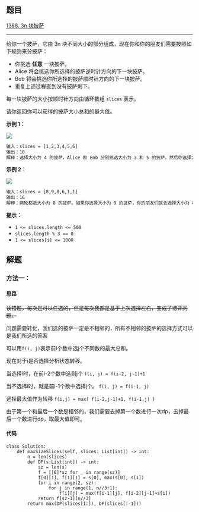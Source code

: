 ## 题目

[1388. 3n 块披萨](https://leetcode.cn/problems/pizza-with-3n-slices/)

---

给你一个披萨，它由 3n 块不同大小的部分组成，现在你和你的朋友们需要按照如下规则来分披萨：

-   你挑选 **任意** 一块披萨。
-   Alice 将会挑选你所选择的披萨逆时针方向的下一块披萨。
-   Bob 将会挑选你所选择的披萨顺时针方向的下一块披萨。
-   重复上述过程直到没有披萨剩下。

每一块披萨的大小按顺时针方向由循环数组 `slices` 表示。

请你返回你可以获得的披萨大小总和的最大值。

  

**示例 1：**

![](https://assets.leetcode-cn.com/aliyun-lc-upload/uploads/2020/03/21/sample_3_1723.png)

```txt
输入：slices = [1,2,3,4,5,6]
输出：10
解释：选择大小为 4 的披萨，Alice 和 Bob 分别挑选大小为 3 和 5 的披萨。然后你选择大小为 6 的披萨，Alice 和 Bob 分别挑选大小为 2 和 1 的披萨。你获得的披萨总大小为 4 + 6 = 10 。
```

**示例 2：**

**![](https://assets.leetcode-cn.com/aliyun-lc-upload/uploads/2020/03/21/sample_4_1723.png)**

```txt
输入：slices = [8,9,8,6,1,1]
输出：16
解释：两轮都选大小为 8 的披萨。如果你选择大小为 9 的披萨，你的朋友们就会选择大小为 8 的披萨，这种情况下你的总和不是最大的。
```
  

**提示：**

-   `1 <= slices.length <= 500`
-   `slices.length % 3 == 0`
-   `1 <= slices[i] <= 1000`

  

## 解题

### 方法一：

#### 思路

~~读错题，每次是可以任选的，但是每次我都是基于上次选择左右，变成了博弈问题。~~


问题需要转化，我们选的披萨一定是不相邻的，所有不相邻的披萨的选择方式可以是我们所选的答案

可以用`f(i, j)`表示前i个数中选j个不同数的最大总和。

现在对于i是否选择分析状态转移。

当选择i时，在前i-2个数中选则j个
`f(i, j) = f(i-2, j-1)+1`

当不选择i时，就是前i-1个数中选择j个。
`f(i, j) = f(i-1, j)`

选择最大值作为转移
`f(i,j) = max( f(i-2,j-1)+1, f(i-1,j) )`

由于第一个和最后一个数是相邻的，我们需要去掉第一个数进行一次dp，去掉最后一个数进行dp，取最大值即可。

#### 代码

```python3
class Solution:
    def maxSizeSlices(self, slices: List[int]) -> int:
        n = len(slices)
        def DP(s:List[int]) -> int:
            sz = len(s)
            f = [[0]*sz for _ in range(sz)]
            f[0][1], f[1][1] = s[0], max(s[0], s[1])
            for i in range(2, sz):
                for j in range(1, n//3+1):
                    f[i][j] = max(f[i-1][j], f[i-2][j-1]+s[i])
            return f[sz-1][n//3]
        return max(DP(slices[1:]), DP(slices[:-1]))
```
